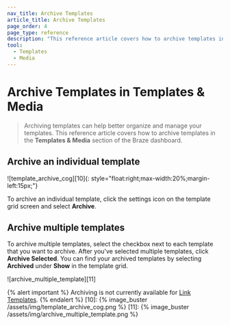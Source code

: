 ```yaml
---
nav_title: Archive Templates
article_title: Archive Templates
page_order: 4
page_type: reference
description: "This reference article covers how to archive templates in the templates and media section of the Braze dashboard."
tool:
  - Templates
  - Media
---
```


# Archive Templates in Templates & Media

> Archiving templates can help better organize and manage your templates. This reference article covers how to archive templates in the **Templates & Media** section of the Braze dashboard.

## Archive an individual template

!\[template_archive_cog\]\[10\]{: style="float:right;max-width:20%;margin-left:15px;"}

To archive an individual template, click the settings icon on the template grid screen and select **Archive**.

## Archive multiple templates

To archive multiple templates, select the checkbox next to each template that you want to archive. After you've selected multiple templates, click **Archive Selected**. You can find your archived templates by selecting **Archived** under **Show** in the template grid.

!\[archive_multiple_template\]\[11\]

{% alert important %}
Archiving is not currently available for [Link Templates]({{site.baseurl}}/user_guide/message_building_by_channel/email/link_templates/#link-templates).
{% endalert %}
[10]: {% image_buster /assets/img/template_archive_cog.png %} [11]: {% image_buster /assets/img/archive_multiple_template.png %}
